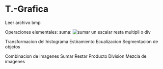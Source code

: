 # T.-Grafica
Leer archivo bmp

Operaciones elementales:
	suma:
    ![sumar un escalar](/screenshots/sumar.png)
	resta
	multipli o div

Transformacion del histograma
	Estiramiento
	Ecualizacion
	Segmentacion de objetos

Combinacion de imagenes
	Sumar
	Restar
	Producto
	Division
	Mezcla de imagenes